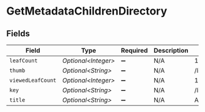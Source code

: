 # GetMetadataChildrenDirectory


## Fields

| Field                                    | Type                                     | Required                                 | Description                              | Example                                  |
| ---------------------------------------- | ---------------------------------------- | ---------------------------------------- | ---------------------------------------- | ---------------------------------------- |
| `leafCount`                              | *Optional\<Integer>*                     | :heavy_minus_sign:                       | N/A                                      | 16                                       |
| `thumb`                                  | *Optional\<String>*                      | :heavy_minus_sign:                       | N/A                                      | /library/metadata/30072/thumb/1705739923 |
| `viewedLeafCount`                        | *Optional\<Integer>*                     | :heavy_minus_sign:                       | N/A                                      | 16                                       |
| `key`                                    | *Optional\<String>*                      | :heavy_minus_sign:                       | N/A                                      | /library/metadata/30072/allLeaves        |
| `title`                                  | *Optional\<String>*                      | :heavy_minus_sign:                       | N/A                                      | All episodes                             |